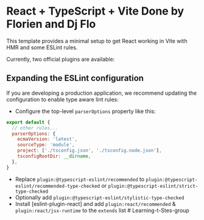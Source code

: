 # React + TypeScript + Vite Done by Florien and Dj Flo 

This template provides a minimal setup to get React working in Vite with HMR and some ESLint rules.

Currently, two official plugins are available:

## Expanding the ESLint configuration

If you are developing a production application, we recommend updating the configuration to enable type aware lint rules:

- Configure the top-level `parserOptions` property like this:

```js
export default {
  // other rules...
  parserOptions: {
    ecmaVersion: 'latest',
    sourceType: 'module',
    project: ['./tsconfig.json', './tsconfig.node.json'],
    tsconfigRootDir: __dirname,
  },
}
```

- Replace `plugin:@typescript-eslint/recommended` to `plugin:@typescript-eslint/recommended-type-checked` or `plugin:@typescript-eslint/strict-type-checked`
- Optionally add `plugin:@typescript-eslint/stylistic-type-checked`
- Install [eslint-plugin-react] and add `plugin:react/recommended` & `plugin:react/jsx-runtime` to the `extends` list
#   L e a r n i n g - t - S t e s - g r o u p 
 
 